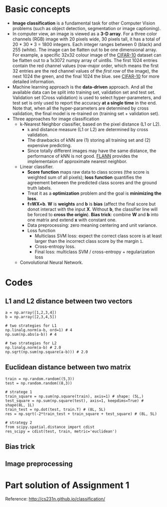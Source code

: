 # Basic concepts
- **Image classification** is a fundamental task for other Computer Vision problems (such as object detection, segmentation or image captioning).
- In computer view, an image is viewed as a **3-D array**. For a three color channels (RGB) image with 20 pixels wide, 30 pixels tall, it has a total of 20 * 30 * 3 = 1800 integers. Each integer ranges between 0 (black) and 255 (white). The image can be flatten out to be one dimensional array. For example, a specific 32x32 colour image of the [CIFAR-10](https://www.cs.toronto.edu/~kriz/cifar.html) dataset can be flatten out to a 1x3072 numpy array of uint8s. The first 1024 entries contain the red channel values (row-major order, which means the first 32 entries are the red channel values of the *first row* of the image), the next 1024 the green, and the final 1024 the blue. see [CIFAR-10](https://www.cs.toronto.edu/~kriz/cifar.html) for more detailed information.
- Machine learning approach is the **data-driven** approach. And all the available data can be split into training set, validation set and test set. Validation set (Cross validation) is used to select hyper-parameters, and test set is only used to report the accuracy **at a single time** in the end. Note that, when all the hyper-parameters are determined by cross validation, the final model is re-trained on (training set + validation set).
- Three approaches for image classification
  - k-Nearest Neighbor classifier, based on the pixel distance (L1 or L2). 
    - `k` and distance measure (L1 or L2) are determined by cross validation. 
    - The drawbacks of kNN are (1) storing all training set and (2) expensive predicting. 
    - Since totally different images may have the same distance, the performance of kNN is not good. [FLANN](http://www.cs.ubc.ca/research/flann/) provides the implementaion of approximate nearest neighbor. 
  - Linear classifier.
    - **Score function** maps raw data to class scores (the score is weighted sum of all pixels); **loss function** quantifies the agreement between the predicted class scores and the ground truth labels.
    - Treat it as a **optimization** problem and the goal is **minimizing the loss**.
    - **f=WX+b**. **W** is **weights** and **b** is **bias** (affect the final score but donot interact with the input **X**. Without **b**, the classifier line will be forced to **cross the origin**). **Bias trick**: combine **W** and **b** into one matrix and extend **x** with constant one.
    - Data preprocessing: zero meaning centering and unit variance.
    - Loss function
      - Multiclass SVM loss: expect the correct class score is at least larger than the incorrect class score by the margin `1`.
      - Cross-entropy loss.
      - Final loss: multiclass SVM / cross-entropy + regularization loss
  - Convolutional Neural Network.

# Codes
## L1 and L2 distance between two vectors
```
a = np.array([1,2,3,4])
b = np.array([2,3,4,5])

# two strategies for L1
np.linalg.norm(a-b, ord=1) # 4
np.sum(np.abs(a-b)) # 4

# two strategies for L2
np.linalg.norm(a-b) # 2.0
np.sqrt(np.sum(np.square(a-b))) # 2.0
```
## Euclidean distance between two matrix
```
train = np.random.random((5,3))
test = np.random.random((8,3))

# stratege 1
train_square = np.sum(np.square(train), axis=1) # shape: (5L,)
test_square = np.sum(np.square(test), axis=1, keepdims=True) # shape(8L, 1L)
train_test = np.dot(test, train.T) # (8L, 5L)
res = np.sqrt(-2*train_test + train_square + test_square) # (8L, 5L)

# strategy 2
from scipy.spatial.distance import cdist
res_scipy = cdist(test, train, metric='euclidean')
```

## Bias trick
## Image preprocessing

# Part solution of Assignment 1 

Reference: http://cs231n.github.io/classification/
